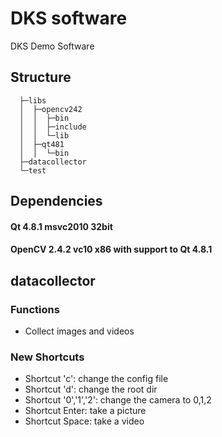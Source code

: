 DKS software
============

DKS Demo Software

## Structure

      ├─libs
      │  ├─opencv242
      │  │  ├─bin
      │  │  ├─include
      │  │  └─lib
      │  ├─qt481
      │  │  └─bin
      ├─datacollector
      └─test

## Dependencies

#### Qt 4.8.1 msvc2010 32bit

#### OpenCV 2.4.2 vc10 x86 with support to Qt 4.8.1

## datacollector

### Functions

+ Collect images and videos

### New Shortcuts

+ Shortcut 'c': change the config file
+ Shortcut 'd': change the root dir
+ Shortcut '0','1','2': change the camera to 0,1,2
+ Shortcut Enter: take a picture
+ Shortcut Space: take a video


